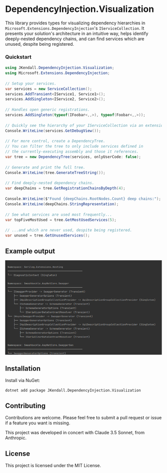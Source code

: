 # DependencyInjection.Visualization

This library provides types for visualizing dependency hierarchies in `Microsoft.Extensions.DependencyInjection`'s `IServiceCollection`. It presents your solution's architecture in an intuitive way, helps identify deeply-nested dependency chains, and can find services which are unused, despite being registered.

### Quickstart

```csharp
using JKendall.DependencyInjection.Visualization;
using Microsoft.Extensions.DependencyInjection;

// Setup your services.
var services = new ServiceCollection();
services.AddTransient<IService1, Service1>();
services.AddSingleton<IService2, Service2>();

// Handles open generic registrations.
services.AddSingleton(typeof(IFoobar<,,>), typeof(Foobar<,,>));

// Quickly see the hierarchy of your IServiceCollection via an extension method.
Console.WriteLine(services.GetDebugView());

// For more control, create a DependencyTree.
// You can filter the tree to only include services defined in
// the currently-executing assembly and those it references.
var tree = new DependencyTree(services, onlyUserCode: false);

// Generate and print the full tree.
Console.WriteLine(tree.GenerateTreeString());

// Find deeply-nested dependency chains.
var deepChains = tree.GetRegistrationChainsByDepth(4);

Console.WriteLine($"Found {deepChains.RootNodes.Count} deep chains:");
Console.WriteLine(deepChains.StringRepresentation);

// See what services are used most frequently...
var topFiveMostUsed = tree.GetMostUsedServices(5);

// ...and which are never used, despite being registered.
var unused = tree.GetUnusedServices();
```

## Example output

![img.png](img.png)

## Installation

Install via NuGet:

`dotnet add package JKendall.DependencyInjection.Visualization`

## Contributing
Contributions are welcome. Please feel free to submit a pull request or issue if a feature you want is missing.

This project was developed in concert with Claude 3.5 Sonnet, from Anthropic.

## License
This project is licensed under the MIT License.